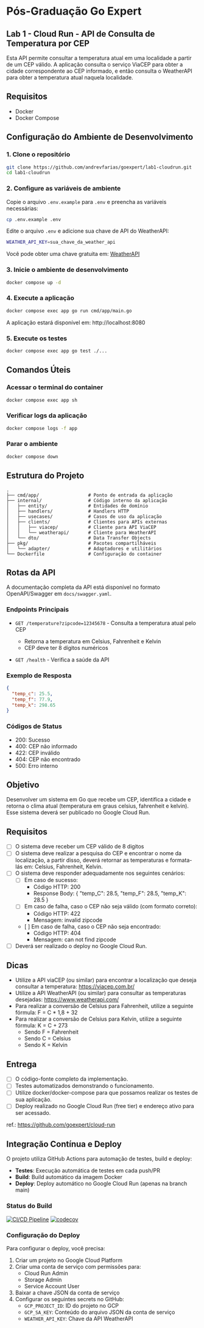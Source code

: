 # Pós-Graduação Go Expert

## Lab 1 - Cloud Run - API de Consulta de Temperatura por CEP

Esta API permite consultar a temperatura atual em uma localidade a partir de um CEP válido. A aplicação consulta o serviço ViaCEP para obter a cidade correspondente ao CEP informado, e então consulta o WeatherAPI para obter a temperatura atual naquela localidade.

## Requisitos

- Docker
- Docker Compose

## Configuração do Ambiente de Desenvolvimento

### 1. Clone o repositório

```bash
git clone https://github.com/andrevfarias/goexpert/lab1-cloudrun.git
cd lab1-cloudrun
```

### 2. Configure as variáveis de ambiente

Copie o arquivo `.env.example` para `.env` e preencha as variáveis necessárias:

```bash
cp .env.example .env
```

Edite o arquivo `.env` e adicione sua chave de API do WeatherAPI:

```bash
WEATHER_API_KEY=sua_chave_da_weather_api
```

Você pode obter uma chave gratuita em: [WeatherAPI](https://www.weatherapi.com/)

### 3. Inicie o ambiente de desenvolvimento

```bash
docker compose up -d
```

### 4. Execute a aplicação

```bash
docker compose exec app go run cmd/app/main.go
```

A aplicação estará disponível em: http://localhost:8080

### 5. Execute os testes

```bash
docker compose exec app go test ./...
```

## Comandos Úteis

### Acessar o terminal do container

```bash
docker compose exec app sh
```

### Verificar logs da aplicação

```bash
docker compose logs -f app
```

### Parar o ambiente

```bash
docker compose down
```

## Estrutura do Projeto

```
.
├── cmd/app/                  # Ponto de entrada da aplicação
├── internal/                 # Código interno da aplicação
│   ├── entity/               # Entidades de domínio
│   ├── handlers/             # Handlers HTTP
│   ├── usecases/             # Casos de uso da aplicação
│   ├── clients/              # Clientes para APIs externas
│   │   ├── viacep/           # Cliente para API ViaCEP
│   │   └── weatherapi/       # Cliente para WeatherAPI
│   └── dto/                  # Data Transfer Objects
├── pkg/                      # Pacotes compartilháveis
│   └── adapter/              # Adaptadores e utilitários
└── Dockerfile                # Configuração do container
```

## Rotas da API

A documentação completa da API está disponível no formato OpenAPI/Swagger em `docs/swagger.yaml`.

### Endpoints Principais

- `GET /temperature?zipcode=12345678` - Consulta a temperatura atual pelo CEP

  - Retorna a temperatura em Celsius, Fahrenheit e Kelvin
  - CEP deve ter 8 dígitos numéricos

- `GET /health` - Verifica a saúde da API

### Exemplo de Resposta

```json
{
  "temp_c": 25.5,
  "temp_f": 77.9,
  "temp_k": 298.65
}
```

### Códigos de Status

- 200: Sucesso
- 400: CEP não informado
- 422: CEP inválido
- 404: CEP não encontrado
- 500: Erro interno

## Objetivo

Desenvolver um sistema em Go que recebe um CEP, identifica a cidade e retorna o clima atual (temperatura em graus celsius, fahrenheit e kelvin). Esse sistema deverá ser publicado no Google Cloud Run.

## Requisitos

- [ ] O sistema deve receber um CEP válido de 8 digitos
- [ ] O sistema deve realizar a pesquisa do CEP e encontrar o nome da localização, a partir disso, deverá retornar as temperaturas e formata-lás em: Celsius, Fahrenheit, Kelvin.
- [ ] O sistema deve responder adequadamente nos seguintes cenários:
  - [ ] Em caso de sucesso:
    - Código HTTP: 200
    - Response Body: { "temp_C": 28.5, "temp_F": 28.5, "temp_K": 28.5 }
  - [ ] Em caso de falha, caso o CEP não seja válido (com formato correto):
    - Código HTTP: 422
    - Mensagem: invalid zipcode
  - ​[ ] ​​Em caso de falha, caso o CEP não seja encontrado:
    - Código HTTP: 404
    - Mensagem: can not find zipcode
- [ ] Deverá ser realizado o deploy no Google Cloud Run.

## Dicas

- Utilize a API viaCEP (ou similar) para encontrar a localização que deseja consultar a temperatura: https://viacep.com.br/
- Utilize a API WeatherAPI (ou similar) para consultar as temperaturas desejadas: https://www.weatherapi.com/
- Para realizar a conversão de Celsius para Fahrenheit, utilize a seguinte fórmula: F = C \* 1,8 + 32
- Para realizar a conversão de Celsius para Kelvin, utilize a seguinte fórmula: K = C + 273
  - Sendo F = Fahrenheit
  - Sendo C = Celsius
  - Sendo K = Kelvin

## Entrega

- [ ] O código-fonte completo da implementação.
- [ ] Testes automatizados demonstrando o funcionamento.
- [ ] Utilize docker/docker-compose para que possamos realizar os testes de sua aplicação.
- [ ] Deploy realizado no Google Cloud Run (free tier) e endereço ativo para ser acessado.

ref.:
https://github.com/goexpert/cloud-run

## Integração Contínua e Deploy

O projeto utiliza GitHub Actions para automação de testes, build e deploy:

- **Testes**: Execução automática de testes em cada push/PR
- **Build**: Build automático da imagem Docker
- **Deploy**: Deploy automático no Google Cloud Run (apenas na branch main)

### Status do Build

[![CI/CD Pipeline](https://github.com/andrevfarias/goexpert/lab1-cloudrun/actions/workflows/ci.yaml/badge.svg)](https://github.com/andrevfarias/goexpert/lab1-cloudrun/actions/workflows/ci.yaml)
[![codecov](https://codecov.io/gh/andrevfarias/goexpert/lab1-cloudrun/branch/main/graph/badge.svg)](https://codecov.io/gh/andrevfarias/goexpert/lab1-cloudrun)

### Configuração do Deploy

Para configurar o deploy, você precisa:

1. Criar um projeto no Google Cloud Platform
2. Criar uma conta de serviço com permissões para:
   - Cloud Run Admin
   - Storage Admin
   - Service Account User
3. Baixar a chave JSON da conta de serviço
4. Configurar os seguintes secrets no GitHub:
   - `GCP_PROJECT_ID`: ID do projeto no GCP
   - `GCP_SA_KEY`: Conteúdo do arquivo JSON da conta de serviço
   - `WEATHER_API_KEY`: Chave da API WeatherAPI
